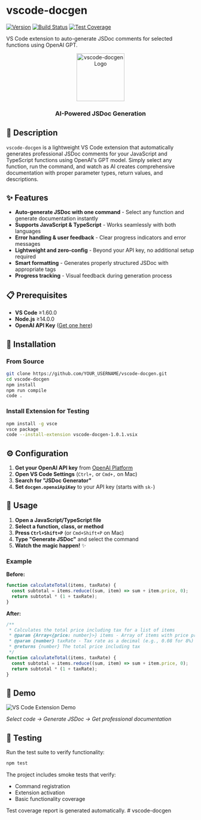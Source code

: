 # vscode-docgen

[![Version](https://img.shields.io/badge/version-1.0.1-blue.svg)](https://marketplace.visualstudio.com/items?itemName=YOUR_PUBLISHER_ID.vscode-docgen)
[![Build Status](https://img.shields.io/badge/build-passing-brightgreen.svg)](https://github.com/YOUR_USERNAME/vscode-docgen)
[![Test Coverage](https://img.shields.io/badge/coverage-25%25-orange.svg)](https://github.com/YOUR_USERNAME/vscode-docgen)

VS Code extension to auto-generate JSDoc comments for selected functions using OpenAI GPT.

<div align="center">
  <img src="images/icon.png" alt="vscode-docgen Logo" width="128" height="128">
  <h3>AI-Powered JSDoc Generation</h3>
</div>

## 📖 Description

`vscode-docgen` is a lightweight VS Code extension that automatically generates professional JSDoc comments for your JavaScript and TypeScript functions using OpenAI's GPT model. Simply select any function, run the command, and watch as AI creates comprehensive documentation with proper parameter types, return values, and descriptions.

## ✨ Features

- **Auto-generate JSDoc with one command** - Select any function and generate documentation instantly
- **Supports JavaScript & TypeScript** - Works seamlessly with both languages
- **Error handling & user feedback** - Clear progress indicators and error messages
- **Lightweight and zero-config** - Beyond your API key, no additional setup required
- **Smart formatting** - Generates properly structured JSDoc with appropriate tags
- **Progress tracking** - Visual feedback during generation process

## 📋 Prerequisites

- **VS Code** ≥1.60.0
- **Node.js** ≥14.0.0
- **OpenAI API Key** ([Get one here](https://platform.openai.com/api-keys))

## 🚀 Installation

### From Source

```bash
git clone https://github.com/YOUR_USERNAME/vscode-docgen.git
cd vscode-docgen
npm install
npm run compile
code .
```

### Install Extension for Testing

```bash
npm install -g vsce
vsce package
code --install-extension vscode-docgen-1.0.1.vsix
```

## ⚙️ Configuration

1. **Get your OpenAI API key** from [OpenAI Platform](https://platform.openai.com/api-keys)
2. **Open VS Code Settings** (`Ctrl+,` or `Cmd+,` on Mac)
3. **Search for "JSDoc Generator"**
4. **Set `docgen.openaiApiKey`** to your API key (starts with `sk-`)

## 📖 Usage

1. **Open a JavaScript/TypeScript file**
2. **Select a function, class, or method**
3. **Press `Ctrl+Shift+P`** (or `Cmd+Shift+P` on Mac)
4. **Type "Generate JSDoc"** and select the command
5. **Watch the magic happen!** ✨

### Example

**Before:**
```javascript
function calculateTotal(items, taxRate) {
  const subtotal = items.reduce((sum, item) => sum + item.price, 0);
  return subtotal * (1 + taxRate);
}
```

**After:**
```javascript
/**
 * Calculates the total price including tax for a list of items
 * @param {Array<{price: number}>} items - Array of items with price property
 * @param {number} taxRate - Tax rate as a decimal (e.g., 0.08 for 8%)
 * @returns {number} The total price including tax
 */
function calculateTotal(items, taxRate) {
  const subtotal = items.reduce((sum, item) => sum + item.price, 0);
  return subtotal * (1 + taxRate);
}
```

## 📸 Demo

![VS Code Extension Demo](@vscode%20extension%20demo%20gif.gif)

*Select code → Generate JSDoc → Get professional documentation*

## 🧪 Testing

Run the test suite to verify functionality:

```bash
npm test
```

The project includes smoke tests that verify:
- Command registration
- Extension activation
- Basic functionality coverage

Test coverage report is generated automatically.
#   v s c o d e - d o c g e n  
 